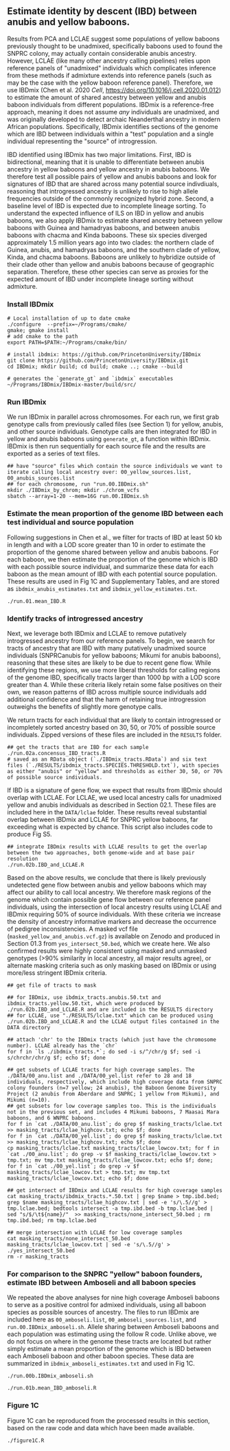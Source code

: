 ## Estimate identity by descent (IBD) between anubis and yellow baboons. 

Results from PCA and LCLAE suggest some populations of yellow baboons previously thought to be unadmixed, specifically baboons used to found the SNPRC colony, may actually contain considerable anubis ancestry. However, LCLAE (like many other ancestry calling pipelines) relies upon reference panels of "unadmixed" individuals which complicates inference from these methods if admixture extends into reference panels (such as may be the case with the yellow baboon reference panel). Therefore, we use IBDmix (Chen et al. 2020 _Cell_, https://doi.org/10.1016/j.cell.2020.01.012) to estimate the amount of shared ancestry between yellow and anubis baboon individuals from different populations. IBDmix is a reference-free approach, meaning it does not assume _any_ individuals are unadmixed, and was originally developed to detect archaic Neanderthal ancestry in modern African populations. Specifically, IBDmix identifies sections of the genome which are IBD between individuals within a "test" population and a single individual representing the "source" of introgression. 

IBD identified using IBDmix has two major limitations. First, IBD is bidirectional, meaning that it is unable to differentiate between anubis ancestry in yellow baboons and yellow ancestry in anubis baboons. We therefore test all possible pairs of yellow and anubis baboons and look for signatures of IBD that are shared across many potential source indivdiuals, reasoning that introgressed ancestry is unlikely to rise to high allele frequencies outside of the commonly recognized hybrid zone. Second, a baseline level of IBD is expected due to incomplete lineage sorting. To understand the expected influence of ILS on IBD in yellow and anubis baboons, we also apply IBDmix to estimate shared ancestry between yellow baboons with Guinea and hamadryas baboons, and between anubis baboons with chacma and Kinda baboons. These six species diverged approximately 1.5 million years ago into two clades: the northern clade of Guinea, anubis, and hamadryas baboons, and the southern clade of yellow, Kinda, and chacma baboons. Baboons are unlikely to hybridize outside of their clade other than yellow and anubis baboons because of geographic separation. Therefore, these other species can serve as proxies for the expected amount of IBD under incomplete lineage sorting without admixture. 


### Install IBDmix
```console 
# Local installation of up to date cmake 
./configure  --prefix=~/Programs/cmake/
gmake; gmake install 
# add cmake to the path
export PATH=$PATH:~/Programs/cmake/bin/

# install ibdmix: https://github.com/PrincetonUniversity/IBDmix
git clone https://github.com/PrincetonUniversity/IBDmix.git
cd IBDmix; mkdir build; cd build; cmake ..; cmake --build

# generates the `generate_gt` and `ibdmix` executables
~/Programs/IBDmix/IBDmix-master/build/src/
```

### Run IBDmix
We run IBDmix in parallel across chromosomes. For each run, we first grab genotype calls from previously called files (see Section 1) for yellow, anubis, and other source individuals. Genotype calls are then integrated for IBD in yellow and anubis baboons using `generate_gt`, a function within IBDmix. IBDmix is then run sequentially for each source file and the results are exported as a series of text files.  

```console 
## have "source" files which contain the source individuals we want to iterate calling local ancestry over: 00_yellow_sources.list, 00_anubis_sources.list
## for each chromosome, run "run.00.IBDmix.sh"
mkdir ./IBDmix_by_chrom; mkdir ./chrom_vcfs
sbatch --array=1-20 --mem=16G run.00.IBDmix.sh
```

### Estimate the mean proportion of the genome IBD between each test individual and source population
Following suggestions in Chen et al., we filter for tracts of IBD at least 50 kb in length and with a LOD score greater than 10 in order to estimate the proportion of the genome shared between yellow and anubis baboons. For each baboon, we then estimate the proportion of the genome which is IBD with each possible source individual, and summarize these data for each baboon as the mean amount of IBD with each potential source population. These results are used in Fig 1C and Supplementary Tables, and are stored as `ibdmix_anubis_estimates.txt` and `ibdmix_yellow_estimates.txt`. 

```console
./run.01.mean_IBD.R
```

### Identify tracks of introgressed ancestry 
Next, we leverage both IBDmix and LCLAE to remove putatively introgressed ancestry from our reference panels. To begin, we search for tracts of ancestry that are IBD with many putatively unadmixed source individuals (SNPRCanubis for yellow baboons; Mikumi for anubis baboons), reasoning that these sites are likely to be due to recent gene flow. While identifying these regions, we use more liberal thresholds for calling regions of the genome IBD, specifically tracts larger than 1000 bp with a LOD score greater than 4. While these criteria likely retain some false positives on their own, we reason patterns of IBD across multiple source individuals add additional confidence and that the harm of retaining true introgression outweighs the benefits of slightly more genotype calls. 

We return tracts for each individual that are likely to contain introgressed or incompletely sorted ancestry based on 30, 50, or 70% of possible source individuals. Zipped versions of these files are included in the `RESULTS` folder.

```console
## get the tracts that are IBD for each sample
./run.02a.concensus_IBD_tracts.R
# saved as an RData object (`./IBDmix_tracts.RData`) and six text files (`./RESULTS/ibdmix_tracts.SPECIES.THRESHOLD.txt`), with species as either "anubis" or "yellow" and thresholds as either 30, 50, or 70% of possible source individuals. 
```

If IBD is a signature of gene flow, we expect that results from IBDmix should overlap with LCLAE. For LCLAE, we used local ancestry calls for unadmixed yellow and anubis individuals as described in Section 02.1. These files are included here in the `DATA/lclae` folder. These results reveal substantial overlap between IBDmix and LCLAE for SNPRC yellow baboons, far exceeding what is expected by chance. This script also includes code to produce Fig S5. 

```console
## integrate IBDmix results with LCLAE results to get the overlap between the two approaches, both genome-wide and at base pair resolution
./run.02b.IBD_and_LCLAE.R
```

Based on the above results, we conclude that there is likely previously undetected gene flow between anubis and yellow baboons which may affect our ability to call local ancestry. We therefore mask regions of the genome which contain possible gene flow between our reference panel individuals, using the intersection of local ancestry results using LCLAE and IBDmix requiring 50% of source individuals. With these criteria we increase the density of ancestry informative markers and decrease the occurrence of pedigree inconsistencies. A masked vcf file (`masked_yellow_and_anubis.vcf.gz`) is available on Zenodo and produced in Section 01.3 from `yes_intersect_50.bed`, which we create here. We also confirmed results were highly consistent using masked and unmasked genotypes (>90% similarity in local ancestry, all major results agree), or alternate masking criteria such as only masking based on IBDmix or using more/less stringent IBDmix criteria. 

```console
## get file of tracts to mask

## for IBDmix, use ibdmix_tracts.anubis.50.txt and ibdmix_tracts.yellow.50.txt, which were produced by ./run.02b.IBD_and_LCLAE.R and are included in the RESULTS directory
## for LCLAE, use "./RESULTS/lclae.txt" which can be produced using ./run.02b.IBD_and_LCLAE.R and the LCLAE output files contained in the DATA directory

## attach 'chr' to the IBDmix tracts (which just have the chromosome number). LCLAE already has the `chr`
for f in `ls ./ibdmix_tracts.*`; do sed -i s/^/chr/g $f; sed -i s/chrchr/chr/g $f; echo $f; done 

## get subsets of LCLAE tracts for high coverage samples. The ./DATA/00_anu.list and ./DATA/00_yel.list refer to 28 and 18 individuals, respectively, which include high coverage data from SNPRC colony founders (n=7 yellow; 24 anubis), the Baboon Genome Diversity Project (2 anubis from Aberdare and SNPRC; 1 yellow from Mikumi), and Mikumi (n=10). 
## get subsets for low coverage samples too. This is the individuals not in the previous set, and includes 4 Mikumi baboons, 7 Maasai Mara baboons, and 6 WNPRC baboons. 
for f in `cat ./DATA/00_anu.list`; do grep $f masking_tracts/lclae.txt >> masking_tracts/lclae_highcov.txt; echo $f; done 
for f in `cat ./DATA/00_yel.list`; do grep $f masking_tracts/lclae.txt >> masking_tracts/lclae_highcov.txt; echo $f; done 
cp masking_tracts/lclae.txt masking_tracts/lclae_lowcov.txt; for f in `cat ./00_anu.list`; do grep -v $f masking_tracts/lclae_lowcov.txt > tmp.txt; mv tmp.txt masking_tracts/lclae_lowcov.txt; echo $f; done; for f in `cat ./00_yel.list`; do grep -v $f masking_tracts/lclae_lowcov.txt > tmp.txt; mv tmp.txt masking_tracts/lclae_lowcov.txt; echo $f; done 

## get intersect of IBDmix and LCLAE results for high coverage samples
cat masking_tracts/ibdmix_tracts.*.50.txt | grep $name > tmp.ibd.bed; grep $name masking_tracts/lclae_highcov.txt | sed -e 's/\.5//g' > tmp.lclae.bed; bedtools intersect -a tmp.ibd.bed -b tmp.lclae.bed | sed "s/$/\t${name}/"  >> masking_tracts/none_intersect_50.bed ; rm tmp.ibd.bed; rm tmp.lclae.bed 

## merge intersection with LCLAE for low coverage samples 
cat masking_tracts/none_intersect_50.bed masking_tracts/lclae_lowcov.txt | sed -e 's/\.5//g' > ./yes_intersect_50.bed
rm -r masking_tracts

```

### For comparison to the SNPRC "yellow" baboon founders, estimate IBD between Amboseli and all baboon species
We repeated the above analyses for nine high coverage Amboseli baboons to serve as a positive control for admixed individuals, using all baboon species as possible sources of ancestry. The files to run IBDmix are included here as `00_amboseli.list`, `00_amboseli_sources.list`, and `run.00.IBDmix_amboseli.sh`. Allele sharing between Amboseli baboons and each population was estimating using the follow R code. Unlike above, we do not focus on where in the genome these tracts are located but rather simply estimate a mean proportion of the genome which is IBD between each Amboseli baboon and other baboon species. These data are summarized in `ibdmix_amboseli_estimates.txt` and used in Fig 1C. 

```console
./run.00b.IBDmix_amboseli.sh

./run.01b.mean_IBD_amboseli.R
```

### Figure 1C
Figure 1C can be reproduced from the processed results in this section, based on the raw code and data which have been made available. 

```console
./figure1C.R
```

